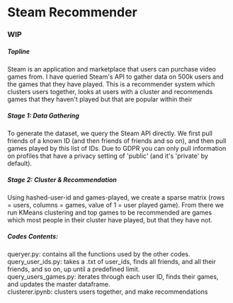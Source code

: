 # Steam Recommender

### WIP

##### Topline
Steam is an application and marketplace that users can purchase video games from. I have queried Steam's API to gather data on 500k users and the games that they have played. This is a recommender system which clusters users together, looks at users with a cluster and recommends games that they haven't played but that are popular within their 

##### Stage 1: Data Gathering
To generate the dataset, we query the Steam API directly. We first pull friends of a known ID (and then friends of friends and so on), and then pull games played by this list of IDs. Due to GDPR you can only pull information on profiles that have a privacy setting of 'public' (and it's 'private' by default).

##### Stage 2: Cluster & Recommendation
Using hashed-user-id and games-played, we create a sparse matrix (rows = users, columns = games, value of 1 = user played game). From there we run KMeans clustering and top games to be recommended are games which most people in their cluster have played, but that they have not.


##### Codes Contents:
queryer.py: contains all the functions used by the other codes.  
query_user_ids.py: takes a .txt of user_ids, finds all friends, and all their friends, and so on, up until a predefined limit.  
query_users_games.py: iterates through each user ID, finds their games, and updates the master dataframe.  
clusterer.ipynb: clusters users together, and make recommendations
